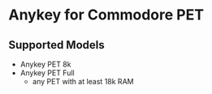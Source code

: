 # Anykey for Commodore PET

## Supported Models

- Anykey PET 8k
- Anykey PET Full
  - any PET with at least 18k RAM
